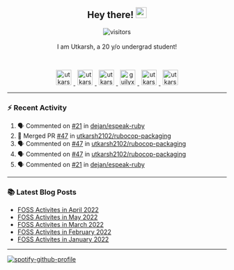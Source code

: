 <h2 align="center">
  <b>Hey there!</b> <img src="https://media.giphy.com/media/hvRJCLFzcasrR4ia7z/giphy.gif" width="25px">
</h2>

<p align="center">
  <img src="https://visitor-badge.glitch.me/badge?page_id=utkarsh2102" alt="visitors">
  <br/>
  <br/>
  I am Utkarsh, a 20 y/o undergrad student!
</p>

<br/>
<p align="center">
<a href="https://nm.debian.org/person/utkarsh/">
  <img alt="utkarsh2102 | Debian" width="35px" src="https://www.flaticon.com/svg/static/icons/svg/226/226772.svg" hspace="5"/>
</a>
<a href="https://twitter.com/utkarsh2102">
  <img alt="utkarsh2102 | Twitter" width="35px" src="https://image.flaticon.com/icons/svg/2111/2111703.svg" hspace="5"/>
</a>
<a href="mailto:utkarsh@debian.org">
  <img alt="utkarsh2102 | Mail" width="35px" src="https://www.flaticon.com/svg/static/icons/svg/893/893315.svg" hspace="5"/>
</a>
<a href="https://open.spotify.com/user/wr6c7rh4fwc5fvibnwrwwzlrn">
  <img alt="guilyx's Spotify" width="35px" src="https://image.flaticon.com/icons/svg/2111/2111627.svg" hspace="5"/>
</a>
<a href="https://www.linkedin.com/in/utkarsh2102"><img alt="utkarsh2102 | LinkedIn" width="35px" src="https://image.flaticon.com/icons/svg/2111/2111465.svg" hspace="5"/>
</a>
<a href="https://www.instagram.com/utkarsh2102">
  <img alt="utkarsh2102 | Instagram" width="35px" src="https://image.flaticon.com/icons/svg/2111/2111421.svg" hspace="5"/>
</a>
</p>

---

### :zap: Recent Activity

<!--START_SECTION:activity-->
1. 🗣 Commented on [#21](https://github.com/dejan/espeak-ruby/issues/21) in [dejan/espeak-ruby](https://github.com/dejan/espeak-ruby)
2. 🎉 Merged PR [#47](https://github.com/utkarsh2102/rubocop-packaging/pull/47) in [utkarsh2102/rubocop-packaging](https://github.com/utkarsh2102/rubocop-packaging)
3. 🗣 Commented on [#47](https://github.com/utkarsh2102/rubocop-packaging/issues/47) in [utkarsh2102/rubocop-packaging](https://github.com/utkarsh2102/rubocop-packaging)
4. 🗣 Commented on [#47](https://github.com/utkarsh2102/rubocop-packaging/issues/47) in [utkarsh2102/rubocop-packaging](https://github.com/utkarsh2102/rubocop-packaging)
5. 🗣 Commented on [#21](https://github.com/dejan/espeak-ruby/issues/21) in [dejan/espeak-ruby](https://github.com/dejan/espeak-ruby)
<!--END_SECTION:activity-->

---

### :books: Latest Blog Posts

<!-- BLOG-POST-LIST:START -->
- [FOSS Activites in April 2022](https://utkarsh2102.com/posts/foss-in-april-22/)
- [FOSS Activites in May 2022](https://utkarsh2102.com/posts/foss-in-may-22/)
- [FOSS Activites in March 2022](https://utkarsh2102.com/posts/foss-in-march-22/)
- [FOSS Activites in February 2022](https://utkarsh2102.com/posts/foss-in-feb-22/)
- [FOSS Activites in January 2022](https://utkarsh2102.com/posts/foss-in-jan-22/)
<!-- BLOG-POST-LIST:END -->

---

[![spotify-github-profile](https://spotify-github-profile.vercel.app/api/view?uid=wr6c7rh4fwc5fvibnwrwwzlrn&cover_image=true)](https://spotify-github-profile.vercel.app/api/view?uid=wr6c7rh4fwc5fvibnwrwwzlrn&redirect=true)
